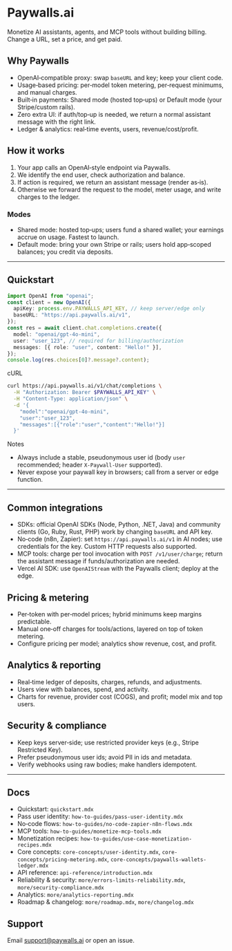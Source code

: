 # Paywalls.ai

Monetize AI assistants, agents, and MCP tools without building billing. Change a URL, set a price, and get paid.

## Why Paywalls

- OpenAI‑compatible proxy: swap `baseURL` and key; keep your client code.
- Usage‑based pricing: per‑model token metering, per‑request minimums, and manual charges.
- Built‑in payments: Shared mode (hosted top‑ups) or Default mode (your Stripe/custom rails).
- Zero extra UI: if auth/top‑up is needed, we return a normal assistant message with the right link.
- Ledger & analytics: real‑time events, users, revenue/cost/profit.

## How it works

1. Your app calls an OpenAI‑style endpoint via Paywalls.
2. We identify the end user, check authorization and balance.
3. If action is required, we return an assistant message (render as‑is).
4. Otherwise we forward the request to the model, meter usage, and write charges to the ledger.

### Modes

- Shared mode: hosted top‑ups; users fund a shared wallet; your earnings accrue on usage. Fastest to launch.
- Default mode: bring your own Stripe or rails; users hold app‑scoped balances; you credit via deposits.

---

## Quickstart

```ts
import OpenAI from "openai";
const client = new OpenAI({
  apiKey: process.env.PAYWALLS_API_KEY, // keep server/edge only
  baseURL: "https://api.paywalls.ai/v1",
});
const res = await client.chat.completions.create({
  model: "openai/gpt-4o-mini",
  user: "user_123", // required for billing/authorization
  messages: [{ role: "user", content: "Hello!" }],
});
console.log(res.choices[0]?.message?.content);
```

cURL

```bash
curl https://api.paywalls.ai/v1/chat/completions \
  -H "Authorization: Bearer $PAYWALLS_API_KEY" \
  -H "Content-Type: application/json" \
  -d '{
    "model":"openai/gpt-4o-mini",
    "user":"user_123",
    "messages":[{"role":"user","content":"Hello!"}]
  }'
```

Notes

- Always include a stable, pseudonymous user id (body `user` recommended; header `X‑Paywall‑User` supported).
- Never expose your paywall key in browsers; call from a server or edge function.

---

## Common integrations

- SDKs: official OpenAI SDKs (Node, Python, .NET, Java) and community clients (Go, Ruby, Rust, PHP) work by changing `baseURL` and API key.
- No‑code (n8n, Zapier): set `https://api.paywalls.ai/v1` in AI nodes; use credentials for the key. Custom HTTP requests also supported.
- MCP tools: charge per tool invocation with `POST /v1/user/charge`; return the assistant message if funds/authorization are needed.
- Vercel AI SDK: use `OpenAIStream` with the Paywalls client; deploy at the edge.

## Pricing & metering

- Per‑token with per‑model prices; hybrid minimums keep margins predictable.
- Manual one‑off charges for tools/actions, layered on top of token metering.
- Configure pricing per model; analytics show revenue, cost, and profit.

## Analytics & reporting

- Real‑time ledger of deposits, charges, refunds, and adjustments.
- Users view with balances, spend, and activity.
- Charts for revenue, provider cost (COGS), and profit; model mix and top users.

## Security & compliance

- Keep keys server‑side; use restricted provider keys (e.g., Stripe Restricted Key).
- Prefer pseudonymous user ids; avoid PII in ids and metadata.
- Verify webhooks using raw bodies; make handlers idempotent.

---

## Docs

- Quickstart: `quickstart.mdx`
- Pass user identity: `how-to-guides/pass-user-identity.mdx`
- No‑code flows: `how-to-guides/no-code-zapier-n8n-flows.mdx`
- MCP tools: `how-to-guides/monetize-mcp-tools.mdx`
- Monetization recipes: `how-to-guides/use-case-monetization-recipes.mdx`
- Core concepts: `core-concepts/user-identity.mdx`, `core-concepts/pricing-metering.mdx`, `core-concepts/paywalls-wallets-ledger.mdx`
- API reference: `api-reference/introduction.mdx`
- Reliability & security: `more/errors-limits-reliability.mdx`, `more/security-compliance.mdx`
- Analytics: `more/analytics-reporting.mdx`
- Roadmap & changelog: `more/roadmap.mdx`, `more/changelog.mdx`

## Support

Email support@paywalls.ai or open an issue.

